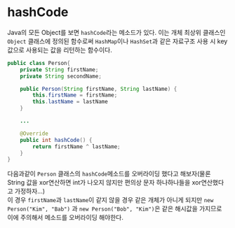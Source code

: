 # hashCode

Java의 모든 Object를 보면 `hashCode`라는 메소드가 있다. 이는 개체 최상위 클래스인 `Object` 클래스에 정의된 함수로써 `HashMap`이나 `HashSet`과 같은 자료구조 사용 시 key값으로 사용되는 값을 리턴하는 함수이다.

```java
public class Person{
    private String firstName;
    private String secondName;

    public Person(String firstName, String lastName) {
        this.firstName = firstName;
        this.lastName = lastName
    }

    ...

    @Override
    public int hashCode() {
        return firstName ^ lastName;
    }
}
```

다음과같이 `Person` 클래스의 `hashCode`메소드를 오버라이딩 했다고 해보자(물론 String 값을 xor연산하면 int가 나오지 않지만 편의상 문자 하나하나들을 xor연산했다고 가정하자...)  
이 경우 `firstName`과 `lastName`이 같지 않을 경우 같은 개체가 아니게 되지만 `new Person("Kim", "Bab")` 과 `new Person("Bob", "Kim")`은 같은 해시값을 가지므로 이에 주의해서 메소드를 오버라이딩 해야한다.
